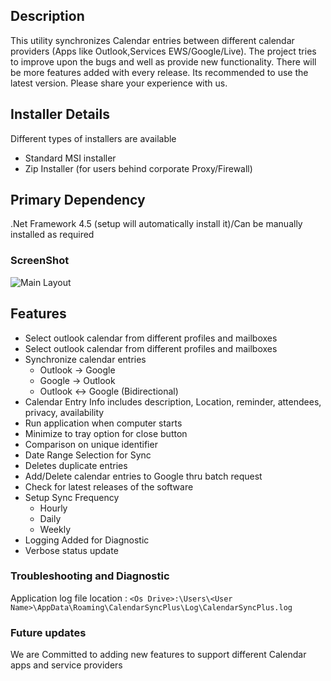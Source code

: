 ## Description
This utility synchronizes Calendar entries between different calendar providers (Apps like Outlook,Services EWS/Google/Live). 
The project tries to improve upon the bugs and well as provide new functionality. There will be more features added with every release. Its recommended to use the latest version. Please share your experience with us.

## Installer Details
Different types of installers are available
* Standard MSI installer
* Zip Installer (for users behind corporate Proxy/Firewall)

## Primary Dependency
.Net Framework 4.5 (setup will automatically install it)/Can be manually installed as required

### ScreenShot
![Main Layout](http://i.imgur.com/YhnKYAz.png?1)

## Features
* Select outlook calendar from different profiles and mailboxes
* Select outlook calendar from different profiles and mailboxes
* Synchronize calendar entries
    * Outlook -> Google
    * Google -> Outlook
    * Outlook <-> Google (Bidirectional)
* Calendar Entry Info includes description, Location, reminder, attendees, privacy, availability
* Run application when computer starts
* Minimize to tray option for close button
* Comparison on unique identifier
* Date Range Selection for Sync
* Deletes duplicate entries
* Add/Delete calendar entries to Google thru batch request
* Check for latest releases of the software
* Setup Sync Frequency
    * Hourly
    * Daily
    * Weekly
* Logging Added for Diagnostic
* Verbose status update 

### Troubleshooting and Diagnostic
Application log file location :
`<Os Drive>:\Users\<User Name>\AppData\Roaming\CalendarSyncPlus\Log\CalendarSyncPlus.log`

### Future updates
We are Committed to adding new features to support different Calendar apps and service providers
